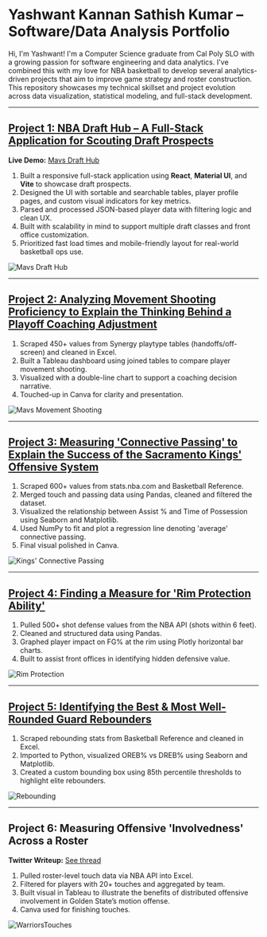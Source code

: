 # Yashwant Kannan Sathish Kumar – Software/Data Analysis Portfolio

Hi, I'm Yashwant! I'm a Computer Science graduate from Cal Poly SLO with a growing passion for software engineering and data analytics. I've combined this with my love for NBA basketball to develop several analytics-driven projects that aim to improve game strategy and roster construction. This repository showcases my technical skillset and project evolution across data visualization, statistical modeling, and full-stack development.

---

## [Project 1: NBA Draft Hub – A Full-Stack Application for Scouting Draft Prospects](https://github.com/yashwantsathish/Mavs-Draft-Hub)

**Live Demo:** [Mavs Draft Hub](https://mavsdrafthub-yash.netlify.app/)  
1. Built a responsive full-stack application using **React**, **Material UI**, and **Vite** to showcase draft prospects.  
2. Designed the UI with sortable and searchable tables, player profile pages, and custom visual indicators for key metrics.  
3. Parsed and processed JSON-based player data with filtering logic and clean UX.  
4. Built with scalability in mind to support multiple draft classes and front office customization.  
5. Prioritized fast load times and mobile-friendly layout for real-world basketball ops use.

![Mavs Draft Hub](MavsDraftHubSS.png)

---

## [Project 2: Analyzing Movement Shooting Proficiency to Explain the Thinking Behind a Playoff Coaching Adjustment](https://matthewkjho.wordpress.com/2023/08/23/film-and-analytics-intersect-how-a-defensive-change-gave-the-warriors-an-edge-in-the-2022-nba-playoffs/)

1. Scraped 450+ values from Synergy playtype tables (handoffs/off-screen) and cleaned in Excel.  
2. Built a Tableau dashboard using joined tables to compare player movement shooting.  
3. Visualized with a double-line chart to support a coaching decision narrative.  
4. Touched-up in Canva for clarity and presentation.

![Mavs Movement Shooting](MavsMovementShooting.png)

---

## [Project 3: Measuring 'Connective Passing' to Explain the Success of the Sacramento Kings' Offensive System](https://github.com/yashwantsathish/Connective-Passing-Analysis/tree/main)

1. Scraped 600+ values from stats.nba.com and Basketball Reference.  
2. Merged touch and passing data using Pandas, cleaned and filtered the dataset.  
3. Visualized the relationship between Assist % and Time of Possession using Seaborn and Matplotlib.  
4. Used NumPy to fit and plot a regression line denoting 'average' connective passing.  
5. Final visual polished in Canva.

![Kings' Connective Passing](KingsConnectivePassing.png)

---

## [Project 4: Finding a Measure for 'Rim Protection Ability'](https://github.com/yashwantsathish/Rim-Defense-Analysis)

1. Pulled 500+ shot defense values from the NBA API (shots within 6 feet).  
2. Cleaned and structured data using Pandas.  
3. Graphed player impact on FG% at the rim using Plotly horizontal bar charts.  
4. Built to assist front offices in identifying hidden defensive value.

![Rim Protection](RimProtection.png)

---

## [Project 5: Identifying the Best & Most Well-Rounded Guard Rebounders](https://github.com/yashwantsathish/Guard-Rebounding-Analysis)

1. Scraped rebounding stats from Basketball Reference and cleaned in Excel.  
2. Imported to Python, visualized OREB% vs DREB% using Seaborn and Matplotlib.  
3. Created a custom bounding box using 85th percentile thresholds to highlight elite rebounders.  

![Rebounding](Rebounding.png)

---

## Project 6: Measuring Offensive 'Involvedness' Across a Roster

**Twitter Writeup:** [See thread](https://twitter.com/Mathketball1/status/1558086524297654272)  
1. Pulled roster-level touch data via NBA API into Excel.  
2. Filtered for players with 20+ touches and aggregated by team.  
3. Built visual in Tableau to illustrate the benefits of distributed offensive involvement in Golden State’s motion offense.  
4. Canva used for finishing touches.

![WarriorsTouches](WarriorsTouches.jpeg)
